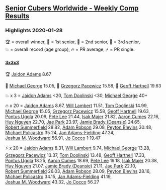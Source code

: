 <style>table {white-space: nowrap;}</style>

## [Senior Cubers Worldwide - Weekly Comp Results](/scw-comp/results/)
### Highlights 2020-01-28

<span style="white-space: nowrap;">🏆 = overall winner</span>, <span style="white-space: nowrap;">🥇 = 1st senior</span>, <span style="white-space: nowrap;">🥈 = 2nd senior</span>, <span style="white-space: nowrap;">🥉 = 3rd senior</span>, <span style="white-space: nowrap;">💥 = overall record (age group)</span>, <span style="white-space: nowrap;">🔥 = PR average</span>, <span style="white-space: nowrap;">⚡ = PR single</span>.

#### [3x3x3](333.md)

<span style="white-space: nowrap;">🏆 [Jaidon Adams](../../persons/jaidon_adams/333.md) 8.67</span>

<span style="white-space: nowrap;">🥇 [Michael George](../../persons/michael_george/333.md) 15.05</span>, <span style="white-space: nowrap;">🥈 [Grzegorz Pacewicz](../../persons/grzegorz_pacewicz/333.md) 15.58</span>, <span style="white-space: nowrap;">🥉 [Geoff Hartnell](../../persons/geoff_hartnell/333.md) 19.63</span>

💥 x 3 = <span style="white-space: nowrap;">[Jaidon Adams](../../persons/jaidon_adams/333.md) <20</span>, <span style="white-space: nowrap;">[Tom Doolinski](../../persons/tom_doolinski/333.md) <30</span>, <span style="white-space: nowrap;">[Michael George](../../persons/michael_george/333.md) 40+</span>

🔥 x 20 = <span style="white-space: nowrap;">[Jaidon Adams](../../persons/jaidon_adams/333.md) 8.67</span>, <span style="white-space: nowrap;">[Will Lambert](../../persons/will_lambert/333.md) 11.51</span>, <span style="white-space: nowrap;">[Tom Doolinski](../../persons/tom_doolinski/333.md) 14.99</span>, <span style="white-space: nowrap;">[Michael George](../../persons/michael_george/333.md) 15.05</span>, <span style="white-space: nowrap;">[Grzegorz Pacewicz](../../persons/grzegorz_pacewicz/333.md) 15.58</span>, <span style="white-space: nowrap;">[Geoff Hartnell](../../persons/geoff_hartnell/333.md) 19.63</span>, <span style="white-space: nowrap;">[Pontus Uggla](../../persons/pontus_uggla/333.md) 20.09</span>, <span style="white-space: nowrap;">[Pete Lee](../../persons/pete_lee/333.md) 21.44</span>, <span style="white-space: nowrap;">[Isak Majer](../../persons/isak_majer/333.md) 21.82</span>, <span style="white-space: nowrap;">[Aaron Cumes](../../persons/aaron_cumes/333.md) 22.16</span>, <span style="white-space: nowrap;">[Huy Nguyen](../../persons/huy_nguyen/333.md) 22.70</span>, <span style="white-space: nowrap;">[Jae Park](../../persons/jae_park/333.md) 23.97</span>, <span style="white-space: nowrap;">[Jamie Brady (Deansie)](../../persons/jamie_brady/333.md) 24.65</span>, <span style="white-space: nowrap;">[Robert Summerfield](../../persons/robert_summerfield/333.md) 28.82</span>, <span style="white-space: nowrap;">[Adam Robson](../../persons/adam_robson/333.md) 29.08</span>, <span style="white-space: nowrap;">[Peyton Blevins](../../persons/peyton_blevins/333.md) 30.48</span>, <span style="white-space: nowrap;">[Michael Policastro](../../persons/michael_policastro/333.md) 35.24</span>, <span style="white-space: nowrap;">[Jan Adams-Fielding](../../persons/jan_adams_fielding/333.md) 47.24</span>, <span style="white-space: nowrap;">[Joshua M. Woodward](../../persons/joshua_m_woodward/333.md) 56.91</span>, <span style="white-space: nowrap;">[Jo Cocco](../../persons/jo_cocco/333.md) 1:19.47</span>

⚡ x 20 = <span style="white-space: nowrap;">[Jaidon Adams](../../persons/jaidon_adams/333.md) 8.31</span>, <span style="white-space: nowrap;">[Will Lambert](../../persons/will_lambert/333.md) 9.74</span>, <span style="white-space: nowrap;">[Michael George](../../persons/michael_george/333.md) 13.28</span>, <span style="white-space: nowrap;">[Grzegorz Pacewicz](../../persons/grzegorz_pacewicz/333.md) 13.37</span>, <span style="white-space: nowrap;">[Tom Doolinski](../../persons/tom_doolinski/333.md) 13.48</span>, <span style="white-space: nowrap;">[Geoff Hartnell](../../persons/geoff_hartnell/333.md) 17.33</span>, <span style="white-space: nowrap;">[Pontus Uggla](../../persons/pontus_uggla/333.md) 18.25</span>, <span style="white-space: nowrap;">[Aaron Cumes](../../persons/aaron_cumes/333.md) 18.69</span>, <span style="white-space: nowrap;">[Pete Lee](../../persons/pete_lee/333.md) 19.18</span>, <span style="white-space: nowrap;">[Isak Majer](../../persons/isak_majer/333.md) 20.38</span>, <span style="white-space: nowrap;">[Huy Nguyen](../../persons/huy_nguyen/333.md) 21.07</span>, <span style="white-space: nowrap;">[Jamie Brady (Deansie)](../../persons/jamie_brady/333.md) 21.11</span>, <span style="white-space: nowrap;">[Jae Park](../../persons/jae_park/333.md) 22.10</span>, <span style="white-space: nowrap;">[Robert Summerfield](../../persons/robert_summerfield/333.md) 26.03</span>, <span style="white-space: nowrap;">[Adam Robson](../../persons/adam_robson/333.md) 28.09</span>, <span style="white-space: nowrap;">[Peyton Blevins](../../persons/peyton_blevins/333.md) 28.16</span>, <span style="white-space: nowrap;">[Michael Policastro](../../persons/michael_policastro/333.md) 34.15</span>, <span style="white-space: nowrap;">[Jan Adams-Fielding](../../persons/jan_adams_fielding/333.md) 41.19</span>, <span style="white-space: nowrap;">[Joshua M. Woodward](../../persons/joshua_m_woodward/333.md) 43.32</span>, <span style="white-space: nowrap;">[Jo Cocco](../../persons/jo_cocco/333.md) 56.27</span>


<!-- Global site tag (gtag.js) - Google Analytics -->
<script async src="https://www.googletagmanager.com/gtag/js?id=UA-86348435-3"></script>
<script>window.dataLayer = window.dataLayer || []; function gtag() {dataLayer.push(arguments);} gtag('js', new Date()); gtag('config', 'UA-86348435-3');</script>
